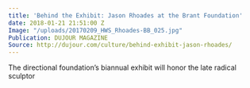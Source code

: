```yaml
---
title: 'Behind the Exhibit: Jason Rhoades at the Brant Foundation'
date: 2018-01-21 21:51:00 Z
Image: "/uploads/20170209_HWS_Rhoades-BB_025.jpg"
Publication: DUJOUR MAGAZINE
Source: http://dujour.com/culture/behind-exhibit-jason-rhoades/
---
```


The directional foundation’s biannual exhibit will honor the late radical sculptor